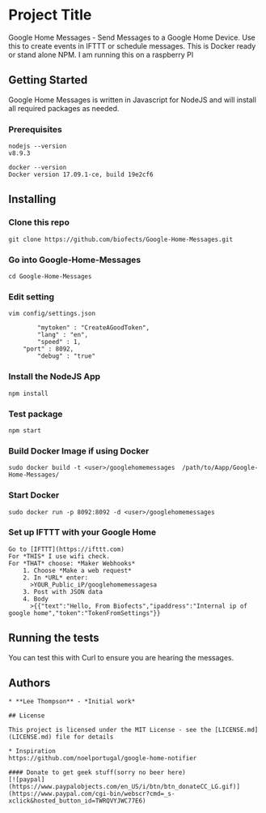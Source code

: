 # Project Title

Google Home Messages - Send Messages to a Google Home Device. Use this to create events in IFTTT or schedule messages. This is Docker ready or stand alone NPM. I am running this on a raspberry PI

## Getting Started

Google Home Messages is written in Javascript for NodeJS and will install all required packages as needed.

### Prerequisites
```
nodejs --version
v8.9.3

docker --version
Docker version 17.09.1-ce, build 19e2cf6

```
## Installing

### Clone this repo

```
git clone https://github.com/biofects/Google-Home-Messages.git

```
### Go into Google-Home-Messages 

```
cd Google-Home-Messages

```
### Edit setting

```
vim config/settings.json

```
```
        "mytoken" : "CreateAGoodToken", 
        "lang" : "en",
        "speed" : 1,
	"port" : 8092,
        "debug" : "true"
```

### Install the NodeJS App

```
npm install

```

### Test package

```
npm start

```

### Build Docker Image if using Docker

```
sudo docker build -t <user>/googlehomemessages  /path/to/Aapp/Google-Home-Messages/

```

### Start Docker
```
sudo docker run -p 8092:8092 -d <user>/googlehomemessages

```

### Set up IFTTT with your Google Home
```
Go to [IFTTT](https://ifttt.com)
For *THIS* I use wifi check.
For *THAT* choose: *Maker Webhooks*
    1. Choose *Make a web request*
    2. In *URL* enter:
      >YOUR_Public_iP/googlehomemessagesa
    3. Post with JSON data
    4. Body 
      >{{"text":"Hello, From Biofects","ipaddress":"Internal ip of google home","token":"TokenFromSettings"}}
```
## Running the tests

You can test this with Curl to ensure you are hearing the messages.

## Authors
```
* **Lee Thompson** - *Initial work*

## License

This project is licensed under the MIT License - see the [LICENSE.md](LICENSE.md) file for details

* Inspiration
https://github.com/noelportugal/google-home-notifier

#### Donate to get geek stuff(sorry no beer here)
[![paypal](https://www.paypalobjects.com/en_US/i/btn/btn_donateCC_LG.gif)](https://www.paypal.com/cgi-bin/webscr?cmd=_s-xclick&hosted_button_id=TWRQVYJWC77E6)
